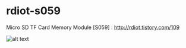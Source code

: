 # rdiot-s059
Micro SD TF Card Memory Module [S059] : http://rdiot.tistory.com/109

![alt text](http://cfile3.uf.tistory.com/image/2718333857D4B6812989BB)

